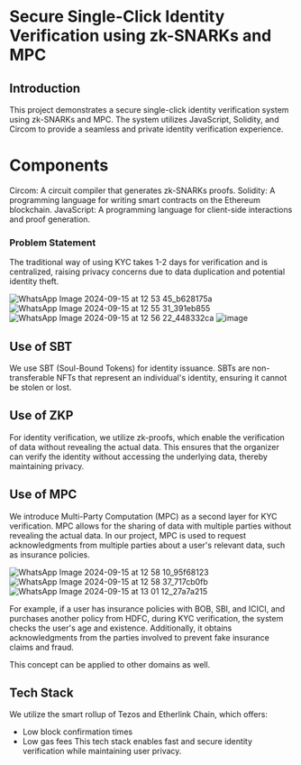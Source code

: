 # Secure Single-Click Identity Verification using zk-SNARKs and MPC
## Introduction
This project demonstrates a secure single-click identity verification system using zk-SNARKs and MPC. The system utilizes JavaScript, Solidity, and Circom to provide a seamless and private identity verification experience.

# Components
Circom: A circuit compiler that generates zk-SNARKs proofs.
Solidity: A programming language for writing smart contracts on the Ethereum blockchain.
JavaScript: A programming language for client-side interactions and proof generation.
### Problem Statement
The traditional way of using KYC takes 1-2 days for verification and is centralized, raising privacy concerns due to data duplication and potential identity theft.

![WhatsApp Image 2024-09-15 at 12 53 45_b628175a](https://github.com/user-attachments/assets/4421142b-3050-4ce2-984e-a607cbfd4846)
![WhatsApp Image 2024-09-15 at 12 55 31_391eb855](https://github.com/user-attachments/assets/c7683dcd-f1f0-4445-b11f-d837be595521)
![WhatsApp Image 2024-09-15 at 12 56 22_448332ca](https://github.com/user-attachments/assets/fc2a65d0-8378-4d96-9c6e-dfb88328fb7b)
![image](https://github.com/user-attachments/assets/6b9c36b2-7102-4e1c-92b5-87afbe1f564f)


## Use of SBT
We use SBT (Soul-Bound Tokens) for identity issuance. SBTs are non-transferable NFTs that represent an individual's identity, ensuring it cannot be stolen or lost.

## Use of ZKP
For identity verification, we utilize zk-proofs, which enable the verification of data without revealing the actual data. This ensures that the organizer can verify the identity without accessing the underlying data, thereby maintaining privacy.

## Use of MPC
We introduce Multi-Party Computation (MPC) as a second layer for KYC verification. MPC allows for the sharing of data with multiple parties without revealing the actual data. In our project, MPC is used to request acknowledgments from multiple parties about a user's relevant data, such as insurance policies.

![WhatsApp Image 2024-09-15 at 12 58 10_95f68123](https://github.com/user-attachments/assets/1a92dfb6-a287-450a-8536-d4f1dbd3fe1c)
![WhatsApp Image 2024-09-15 at 12 58 37_717cb0fb](https://github.com/user-attachments/assets/f8600379-4001-436a-b4b2-8a50062357ef)
![WhatsApp Image 2024-09-15 at 13 01 12_27a7a215](https://github.com/user-attachments/assets/69201dee-b7cd-4eb8-8a10-8f009e4045f5)


For example, if a user has insurance policies with BOB, SBI, and ICICI, and purchases another policy from HDFC, during KYC verification, the system checks the user's age and existence. Additionally, it obtains acknowledgments from the parties involved to prevent fake insurance claims and fraud.

This concept can be applied to other domains as well.

## Tech Stack
We utilize the smart rollup of Tezos and Etherlink Chain, which offers:

- Low block confirmation times
- Low gas fees
  This tech stack enables fast and secure identity verification while maintaining user privacy.
